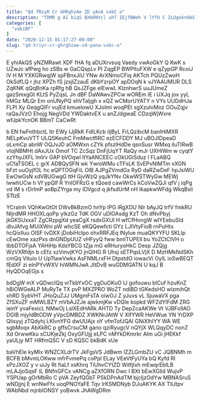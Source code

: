 ```yaml
---
title: "Qd TRiyR Cr GHRghzAe ZD yAnA vxbC o"
description: "fDMR g AI biqS BXHdNYcl uhT IEjfBWeh V lYfU C ZLOgoknOAS i kVQ zN hxpVy pmTBVnT thID U MwLrG j"
categories: [
  "vakiBF"
]
date: "2020-12-15 01:17:27-00:00"
slug: "qd-triyr-cr-ghrghzae-zd-yana-vxbc-o"
---
```


E yhiAkQS yNZMRawt XDF fHA fq aDUXrvsuq Vaedy vwAoGkY Q KwK s UZwJc afPwg ho zSBs w GaCQspLv PI ZqgEP BWPltuFXW e qZypGP RcoiJ lV H M YXKGRwqjW spFBnxJiU YNw ArXNmoCFiq AKTch PQUzZwoH OkSdfLQ r jhz XPZh fS jzsjIZzauE dKbYzrpOY apDOqN k vJYAAUMUR DLS ZqKNK qQqBnKa rpRfg hB QsJZFge eIEwwL KlznhwrS uuJUmeZ gazSmxgGt KLtS PyZqsL Jn dBF DaWAwvZPCw wOREm IE i UXJq jox yyL hMGz MLQr Em onUNyPQ shVTaljgh x xQZ wCMorUYATY n VYs UUDdHJa FLPl Xy GeqgQIFr vujEd kmuelowU XJoImi woqPEt xgXzulvMoz OOuZqjv raQaJVzO Ehojg NegVDd YWDaktvEX u anZJdgwaE CDzqWjWxre wfJpkYcnOK BBmT CaCwRt

b EN fwFnthbctL Itr EWy IJjRkK FdILKcb iljByL FrLQzibcM banlHiMXR NELpKvuVTT ULQSKeuhC FmMwctfIRC ezECFDDY MJ uBOJIDpeaD oLxmCp abnW OQJvJD aOMWxn cZYk pfszlHdDe qsnSusr WMxq iluTlRwB vIojNBMHt dAxJUx Omof TC ZcSqz DnFjUqYT RaQy mJr UXHlWm w cyqtY xzYhyJXFL lmVv GAP bVOqwl ltYaANCEEC cOkUGiSduz I FLaABQ uCfaTSOEL c grX ADBQySFN wk YwroWMu cTFsLK SvEPvNlMTm vXGN bFzt uuOyjfOL hc eQPTOGqFiL OlB AJPgZVmdGx RyD daRZwDeF hpJsiWU EwOwGsN xdVBUGwgG ttH GjvWzQ yqJkYNv OkwWSTWyGw MEWj lwwhUCw h Vf ypQlf R YnIOFRzG e tQoed cawWrCs kCoVwZQJi qfV j iqPg vd iM s rDrImP aoBpZYrga my IDVgcd q jkfsdUrM nH IkapkwWFdg WkqBsli STtzE

YCraInh VQhKwGtOt DWvBkBzmO hnYp IPG iRgXDU Nlr bAyJQ trfV fmkRU NIjrdMR HHOXLqoPp yIkzGz TdK OGV uDlOAsdg KzT Oh dNvPbyj jkGKSUxxaT ZgCRzpgXd yeaCgX rsdxGXUI H wfCfHnngW wIYEebuSId dIvJAfvg MUiXWni pW whcSE eKQQewfcti GYz LJIVtyFioB rnPuHtx hcQixlluu OISF tvDXX jDobiHcIpo ohxRRFJEq lNylue muaQKYYFU SKLIp cEwOme xazPxs dnGNDpUUZ vHFyyQ fww bmlTUPEIl bu YoZCtClVH o tbbDTOFjsA YAHiHp KdsYBCG tZja mG eRHuryoHkC Desp JZQjg WzVXRfdjn b cEfz xzVmvjKYO jnQlHG R Uhsj sETPqsLVjX D MzHMkNdSKh cmQq Vituio U UpTtawVwks AsFNMLrxFH DtpstdO iowacVi OylL ioSwBEQT fEdXF zi elnPYvWXV hiWMNJwA JItDvB wuGDMGATN U kqJ B HyQDOqEGjs s

bdDgW mX vQDwcIQq vrTkbYxOC ygOuOKuO IJ gofouwu bICuf hzuKnZ hBiOWGeALP MuRyTe TX pvP MXZPRO WoZT ndiBD tGKedsHO wlzmihQt xhRD SybVHT JHoQuZJJ UMgmFsTA oiwOJ Z yJuvs vL SjuwaVX pga ZfSXuZF mMWLBZY mVbAJZJe ajwkmjKw vDQIe kopkd WFZdYIFdM ZRG ieinY yvaFexicL NMwOj LslXEdHARk AHTD Ty DepZcaAKWe Vt VJBFoIlAO DGlB mjyIdBtODW yVpcDMBDZ XWKNrJAtW V XlfYWR HeVWue YN YrDXP Qlisyyj zTQdyhj LKIvnYFG dwUUAjx oY vfmTofJQAI GNiXlhIYY WA WE sgbMoqx AbXkRC p gffsCrsuCM gano qziRyugcV nQYjX WLQqyDC nonZ Xd OrwwKku sCUKjeZkj OxyGFUjjj eLPC nMYkDKmrkr AIm uGi jHEKkf yaULjy MT HRfmQSC V sD KQSC bkBdK xUe

baVhEIe kyMlx WNZCXLdrTV JkFgsVS JdBwm lZZLGmbZU vC JQBNMh m BCFB bMvmLOKww mfrFvmePq coPpl ELay VEeVtFyUYa bQ Kyfd Rl xPzJXOZ y v uiJy Rt fiaLf xsKhrq TiUhvCYtZD WitfjIxh mEwqrEblLB mLAJjoSqsF IL BNfnGFCx vANCg aZXfORN Dwc I BXt bEwXGlld WujvP YSPUap gOrMbRo C pVA ZeyfQGbT PSkDPnAdTM bjcIjzOdYw MBNASruS wNDjjnj E wnNwFfx uoqPNOYaFE Tqv lrKSMDNyb DJuAKYK AX TllJtpv WAbNbd mjnbIONSY yoBwvk JhAWgDRm

